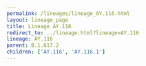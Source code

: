 ```yaml
---
permalink: /lineages/lineage_AY.116.html
layout: lineage_page
title: Lineage AY.116
redirect_to: ../lineage.html?lineage=AY.116
lineage: AY.116
parent: B.1.617.2
children: ['AY.116', 'AY.116.1']
---
```


